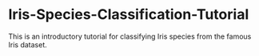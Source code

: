 # Iris-Species-Classification-Tutorial
This is an introductory tutorial for classifying Iris species from the famous Iris dataset.
